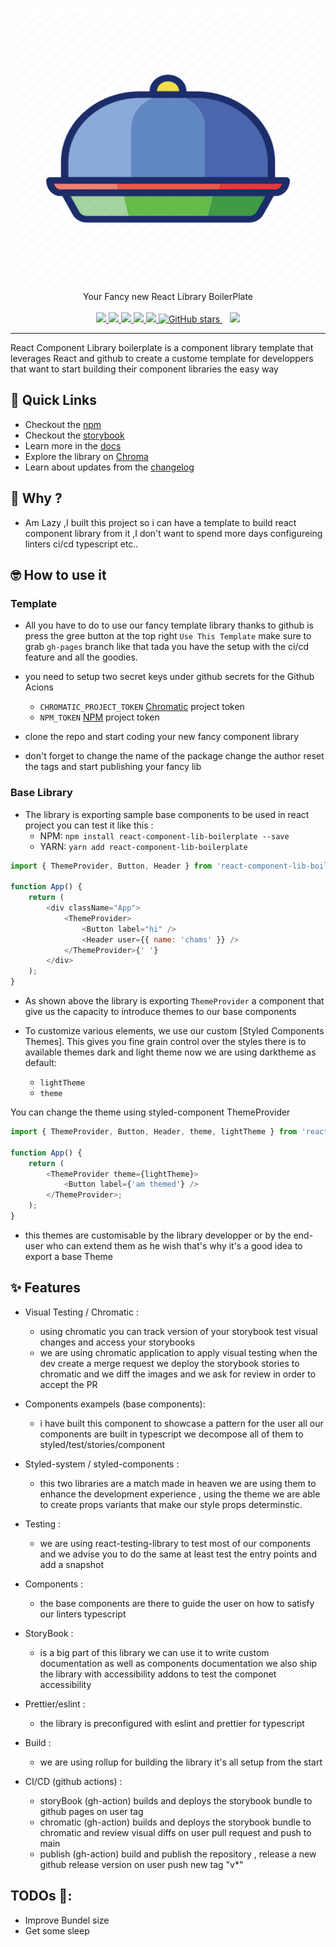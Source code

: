 <p align="center">
<img
    width="650"
    height="450"
    src="https://raw.githubusercontent.com/ChamsBouzaiene/react-component-lib-boilerplate/main/stories/assets/logo.png"
  />
<br />
Your Fancy new React Library BoilerPlate
<br /><br />
<a href="https://github.com/ChamsBouzaiene/react-component-lib-boilerplate/actions/workflows/chromatic.yml">
<img src="https://github.com/ChamsBouzaiene/react-component-lib-boilerplate/actions/workflows/chromatic.yml/badge.svg?branch=main" />
</a>
<a href="https://npm.im/react-component-lib-boilerplate">
<img src="https://img.shields.io/npm/v/react-component-lib-boilerplate.svg" />
</a>
<a href="https://npm.im/react-component-lib-boilerplate">
<img src="https://badgen.net/npm/dw/react-component-lib-boilerplate" />
</a>
<a href="https://github.com/ChamsBouzaiene/react-component-lib-boilerplate/blob/main/LICENSE">
<img src="https://badgen.now.sh/badge/license/apache2" />
</a>
<a href="https://bundlephobia.com/result?p=react-component-lib-boilerplate">
<img src="https://badgen.net/bundlephobia/minzip/react-component-lib-boilerplate" />
</a>
<a href="https://github.com/ChamsBouzaiene/react-component-lib-boilerplate/reaviz">
<img alt="GitHub stars" src="https://img.shields.io/github/stars/ChamsBouzaiene/react-component-lib-boilerplate?style=social" />
</a>&nbsp;&nbsp;
<a href="https://discord.gg/ATTvQVug">
<img src="https://img.shields.io/discord/844715176895840286?label=discord" />
</a>

</p>

---

React Component Library boilerplate is a component library template that leverages React and github to create
a custome template for developpers that want to start building their component libraries the easy way

## 🚀 Quick Links

-   Checkout the [npm](https://www.npmjs.com/package/react-component-lib-boilerplate)
-   Checkout the [storybook](https://chamsbouzaiene.github.io/react-component-lib-boilerplate/)
-   Learn more in the [docs](https://chamsbouzaiene.github.io/react-component-lib-boilerplate/?path=/story/docs-getting-started-quick-start--page)
-   Explore the library on [Chroma](https://www.chromatic.com/library?appId=609c917d0b987a00390d989b)
-   Learn about updates from the [changelog](CHANGELOG.md)

## 🤔 Why ?

-   Am Lazy ,I built this project so i can have a template to build react component library from it ,I don't want to spend more days configureing linters ci/cd typescript etc..

## 🤓 How to use it

### Template

-   All you have to do to use our fancy template library thanks to github is press the gree button at the top right `Use This Template` make sure to grab `gh-pages` branch like that tada you have the setup with the ci/cd feature and all the goodies.

-   you need to setup two secret keys under github secrets for the Github Acions

    -   `CHROMATIC_PROJECT_TOKEN` [Chromatic](https://www.chromatic.com/) project token
    -   `NPM_TOKEN` [NPM](https://www.npm.com/) project token

-   clone the repo and start coding your new fancy component library

-   don't forget to change the name of the package change the author reset the tags and start publishing your fancy lib

### Base Library

-   The library is exporting sample base components to be used in react project you can test it like this :
    -   NPM: `npm install react-component-lib-boilerplate --save`
    -   YARN: `yarn add react-component-lib-boilerplate`

```js
import { ThemeProvider, Button, Header } from 'react-component-lib-boilerplate';

function App() {
    return (
        <div className="App">
            <ThemeProvider>
                <Button label="hi" />
                <Header user={{ name: 'chams' }} />
            </ThemeProvider>{' '}
        </div>
    );
}
```

-   As shown above the library is exporting `ThemeProvider` a component that give us the capacity to introduce themes to our base components

-   To customize various elements, we use our custom [Styled Components Themes]. This gives you fine grain control over the styles there is to available themes dark and light theme now we are using darktheme as default:

    -   `lightTheme`
    -   `theme`

You can change the theme using styled-component ThemeProvider

```js
import { ThemeProvider, Button, Header, theme, lightTheme } from 'react-component-lib-boilerplate';

function App() {
    return (
        <ThemeProvider theme={lightTheme}>
            <Button label={'am themed'} />
        </ThemeProvider>;
    );
}
```

-   this themes are customisable by the library developper or by the end-user who can extend them as he wish that's why it's a good idea to export a base Theme

## ✨ Features

-   Visual Testing / Chromatic :

    -   using chromatic you can track version of your storybook test visual changes and access your storybooks
    -   we are using chromatic application to apply visual testing when the dev create a merge request we deploy the storybook stories to chromatic and we diff the images and we ask for review in order to accept the PR

-   Components exampels (base components):

    -   i have built this component to showcase a pattern for the user all our components are built in typescript we decompose all of them to styled/test/stories/component

-   Styled-system / styled-components :

    -   this two libraries are a match made in heaven we are using them to enhance the development experience , using the theme we are able to create props variants that make our style props determinstic.

-   Testing :

    -   we are using react-testing-library to test most of our components and we advise you to do the same at least test the entry points and add a snapshot

-   Components :

    -   the base components are there to guide the user on how to satisfy our linters typescript

-   StoryBook :

    -   is a big part of this library we can use it to write custom documentation as well as components documentation we also ship the library with accessibility addons to test the componet accessibility

-   Prettier/eslint :

    -   the library is preconfigured with eslint and prettier for typescript

-   Build :

    -   we are using rollup for building the library it's all setup from the start

-   CI/CD (github actions) :
    -   storyBook (gh-action) builds and deploys the storybook bundle to github pages on user tag
    -   chromatic (gh-action) builds and deploys the storybook bundle to chromatic and review visual diffs on user pull request and push to main
    -   publish (gh-action) build and publish the repository , release a new github release version on user push new tag "v\*"

## TODOs 🤯:

-   Improve Bundel size
-   Get some sleep
